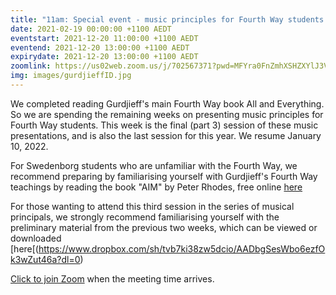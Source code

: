 ```yaml
---
title: "11am: Special event - music principles for Fourth Way students - part 3 (final)"
date: 2021-02-19 00:00:00 +1100 AEDT
eventstart: 2021-12-20 11:00:00 +1100 AEDT
eventend: 2021-12-20 13:00:00 +1100 AEDT
expirydate: 2021-12-20 13:00:00 +1100 AEDT
zoomlink: https://us02web.zoom.us/j/702567371?pwd=MFYra0FnZmhXSHZXYlJ3VE5GMGkwZz09
img: images/gurdjieffID.jpg
---
```


We completed reading Gurdjieff's main Fourth Way book All and Everything.
So we are spending the remaining weeks on presenting music principles for Fourth Way students. 
This week is the final (part 3) session of these music presentations, and is also the last session for this year.
We resume January 10, 2022.

For Swedenborg students who are unfamiliar with the Fourth Way, we recommend preparing by familiarising yourself with Gurdjieff's Fourth Way teachings by reading the book "AIM" by Peter Rhodes, free online [here](http://www.swedenborgstudy.com/books/P.Rhodes_AIM/index.html)

For those wanting to attend this third session in the series of musical principals, we strongly recommend familiarising yourself with the preliminary material from the previous two weeks, which can be viewed or downloaded [here[(https://www.dropbox.com/sh/tvb7ki38zw5dcio/AADbgSesWbo6ezfOk3wZut46a?dl=0)

[Click to join Zoom](https://us02web.zoom.us/j/702567371?pwd=MFYra0FnZmhXSHZXYlJ3VE5GMGkwZz09) when the meeting time arrives.